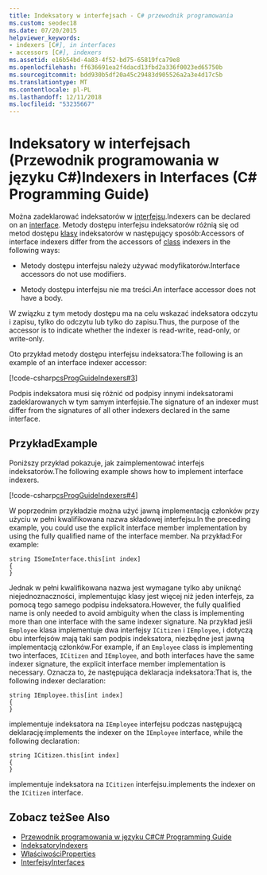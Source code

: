 ```yaml
---
title: Indeksatory w interfejsach - C# przewodnik programowania
ms.custom: seodec18
ms.date: 07/20/2015
helpviewer_keywords:
- indexers [C#], in interfaces
- accessors [C#], indexers
ms.assetid: e16b54bd-4a83-4f52-bd75-65819fca79e8
ms.openlocfilehash: ff636691ea2f4dacd13fbd2a336f0023ed65750b
ms.sourcegitcommit: bdd930b5df20a45c29483d905526a2a3e4d17c5b
ms.translationtype: MT
ms.contentlocale: pl-PL
ms.lasthandoff: 12/11/2018
ms.locfileid: "53235667"
---
```

# <a name="indexers-in-interfaces-c-programming-guide"></a><span data-ttu-id="131b5-102">Indeksatory w interfejsach (Przewodnik programowania w języku C#)</span><span class="sxs-lookup"><span data-stu-id="131b5-102">Indexers in Interfaces (C# Programming Guide)</span></span>
<span data-ttu-id="131b5-103">Można zadeklarować indeksatorów w [interfejsu](../../../csharp/language-reference/keywords/interface.md).</span><span class="sxs-lookup"><span data-stu-id="131b5-103">Indexers can be declared on an [interface](../../../csharp/language-reference/keywords/interface.md).</span></span> <span data-ttu-id="131b5-104">Metody dostępu interfejsu indeksatorów różnią się od metod dostępu [klasy](../../../csharp/language-reference/keywords/class.md) indeksatorów w następujący sposób:</span><span class="sxs-lookup"><span data-stu-id="131b5-104">Accessors of interface indexers differ from the accessors of [class](../../../csharp/language-reference/keywords/class.md) indexers in the following ways:</span></span>  
  
-   <span data-ttu-id="131b5-105">Metody dostępu interfejsu należy używać modyfikatorów.</span><span class="sxs-lookup"><span data-stu-id="131b5-105">Interface accessors do not use modifiers.</span></span>  
  
-   <span data-ttu-id="131b5-106">Metody dostępu interfejsu nie ma treści.</span><span class="sxs-lookup"><span data-stu-id="131b5-106">An interface accessor does not have a body.</span></span>  
  
 <span data-ttu-id="131b5-107">W związku z tym metody dostępu ma na celu wskazać indeksatora odczytu i zapisu, tylko do odczytu lub tylko do zapisu.</span><span class="sxs-lookup"><span data-stu-id="131b5-107">Thus, the purpose of the accessor is to indicate whether the indexer is read-write, read-only, or write-only.</span></span>  
  
 <span data-ttu-id="131b5-108">Oto przykład metody dostępu interfejsu indeksatora:</span><span class="sxs-lookup"><span data-stu-id="131b5-108">The following is an example of an interface indexer accessor:</span></span>  
  
 [!code-csharp[csProgGuideIndexers#3](../../../csharp/programming-guide/classes-and-structs/codesnippet/CSharp/indexers-in-interfaces_1.cs)]  
  
 <span data-ttu-id="131b5-109">Podpis indeksatora musi się różnić od podpisy innymi indeksatorami zadeklarowanych w tym samym interfejsie.</span><span class="sxs-lookup"><span data-stu-id="131b5-109">The signature of an indexer must differ from the signatures of all other indexers declared in the same interface.</span></span>  
  
## <a name="example"></a><span data-ttu-id="131b5-110">Przykład</span><span class="sxs-lookup"><span data-stu-id="131b5-110">Example</span></span>  
 <span data-ttu-id="131b5-111">Poniższy przykład pokazuje, jak zaimplementować interfejs indeksatorów.</span><span class="sxs-lookup"><span data-stu-id="131b5-111">The following example shows how to implement interface indexers.</span></span>  
  
 [!code-csharp[csProgGuideIndexers#4](../../../csharp/programming-guide/classes-and-structs/codesnippet/CSharp/indexers-in-interfaces_2.cs)]  
  
 <span data-ttu-id="131b5-112">W poprzednim przykładzie można użyć jawną implementacją członków przy użyciu w pełni kwalifikowana nazwa składowej interfejsu.</span><span class="sxs-lookup"><span data-stu-id="131b5-112">In the preceding example, you could use the explicit interface member implementation by using the fully qualified name of the interface member.</span></span> <span data-ttu-id="131b5-113">Na przykład:</span><span class="sxs-lookup"><span data-stu-id="131b5-113">For example:</span></span>  
  
```  
string ISomeInterface.this[int index]   
{   
}   
```  
  
 <span data-ttu-id="131b5-114">Jednak w pełni kwalifikowana nazwa jest wymagane tylko aby uniknąć niejednoznaczności, implementując klasy jest więcej niż jeden interfejs, za pomocą tego samego podpisu indeksatora.</span><span class="sxs-lookup"><span data-stu-id="131b5-114">However, the fully qualified name is only needed to avoid ambiguity when the class is implementing more than one interface with the same indexer signature.</span></span> <span data-ttu-id="131b5-115">Na przykład jeśli `Employee` klasa implementuje dwa interfejsy `ICitizen` i `IEmployee`, i dotyczą obu interfejsów mają taki sam podpis indeksatora, niezbędne jest jawną implementacją członków.</span><span class="sxs-lookup"><span data-stu-id="131b5-115">For example, if an `Employee` class is implementing two interfaces, `ICitizen` and `IEmployee`, and both interfaces have the same indexer signature, the explicit interface member implementation is necessary.</span></span> <span data-ttu-id="131b5-116">Oznacza to, że następująca deklaracja indeksatora:</span><span class="sxs-lookup"><span data-stu-id="131b5-116">That is, the following indexer declaration:</span></span>  
  
```  
string IEmployee.this[int index]   
{   
}   
```  
  
 <span data-ttu-id="131b5-117">implementuje indeksatora na `IEmployee` interfejsu podczas następującą deklarację:</span><span class="sxs-lookup"><span data-stu-id="131b5-117">implements the indexer on the `IEmployee` interface, while the following declaration:</span></span>  
  
```  
string ICitizen.this[int index]
{   
}   
```  
  
 <span data-ttu-id="131b5-118">implementuje indeksatora na `ICitizen` interfejsu.</span><span class="sxs-lookup"><span data-stu-id="131b5-118">implements the indexer on the `ICitizen` interface.</span></span>  
  
## <a name="see-also"></a><span data-ttu-id="131b5-119">Zobacz też</span><span class="sxs-lookup"><span data-stu-id="131b5-119">See Also</span></span>

- [<span data-ttu-id="131b5-120">Przewodnik programowania w języku C#</span><span class="sxs-lookup"><span data-stu-id="131b5-120">C# Programming Guide</span></span>](../../../csharp/programming-guide/index.md)  
- [<span data-ttu-id="131b5-121">Indeksatory</span><span class="sxs-lookup"><span data-stu-id="131b5-121">Indexers</span></span>](../../../csharp/programming-guide/indexers/index.md)  
- [<span data-ttu-id="131b5-122">Właściwości</span><span class="sxs-lookup"><span data-stu-id="131b5-122">Properties</span></span>](../../../csharp/programming-guide/classes-and-structs/properties.md)  
- [<span data-ttu-id="131b5-123">Interfejsy</span><span class="sxs-lookup"><span data-stu-id="131b5-123">Interfaces</span></span>](../../../csharp/programming-guide/interfaces/index.md)

